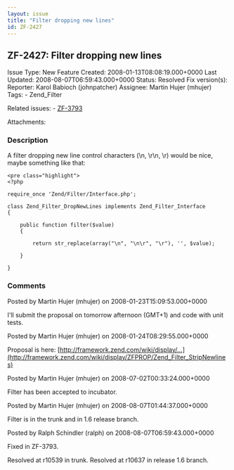 ```yaml
---
layout: issue
title: "Filter dropping new lines"
id: ZF-2427
---
```


ZF-2427: Filter dropping new lines
----------------------------------

 Issue Type: New Feature Created: 2008-01-13T08:08:19.000+0000 Last Updated: 2008-08-07T06:59:43.000+0000 Status: Resolved Fix version(s): 
 Reporter:  Karol Babioch (johnpatcher)  Assignee:  Martin Hujer (mhujer)  Tags: - Zend\_Filter
 
 Related issues: - [ZF-3793](/issues/browse/ZF-3793)
 
 Attachments: 
### Description

A filter dropping new line control characters (\\n, \\r\\n, \\r) would be nice, maybe something like that:

 
    <pre class="highlight">
    <?php
    
    require_once 'Zend/Filter/Interface.php';
    
    class Zend_Filter_DropNewLines implements Zend_Filter_Interface
    {
    
        public function filter($value)
        {
    
            return str_replace(array("\n", "\n\r", "\r"), '', $value);
    
        }
    
    }
    


 

 

### Comments

Posted by Martin Hujer (mhujer) on 2008-01-23T15:09:53.000+0000

I'll submit the proposal on tomorrow afternoon (GMT+1) and code with unit tests.

 

 

Posted by Martin Hujer (mhujer) on 2008-01-24T08:29:55.000+0000

Proposal is here: [http://framework.zend.com/wiki/display/…](http://framework.zend.com/wiki/display/ZFPROP/Zend_Filter_StripNewlines)

 

 

Posted by Martin Hujer (mhujer) on 2008-07-02T00:33:24.000+0000

Filter has been accepted to incubator.

 

 

Posted by Martin Hujer (mhujer) on 2008-08-07T01:44:37.000+0000

Filter is in the trunk and in 1.6 release branch.

 

 

Posted by Ralph Schindler (ralph) on 2008-08-07T06:59:43.000+0000

Fixed in ZF-3793.

Resolved at r10539 in trunk. Resolved at r10637 in release 1.6 branch.

 

 